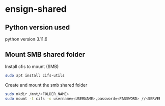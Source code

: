 # ensign-shared

## Python version used

python version 3.11.6

## Mount SMB shared folder

Install cfis to mount (SMB)

```bash
sudo apt install cifs-utils
```

Create and mount the smb shared folder

```bash
sudo mkdir /mnt/<FOLDER_NAME>
sudo mount -t cifs -o username=<USERNAME>,password=<PASSWORD> //<SERVER_IP>/<SHARE_NAME> /mnt/<FOLDER_NAME>
```
